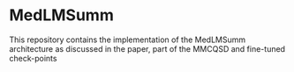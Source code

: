 # MedLMSumm
This repository contains the implementation of the MedLMSumm architecture as discussed in the paper, part of the MMCQSD and fine-tuned check-points
